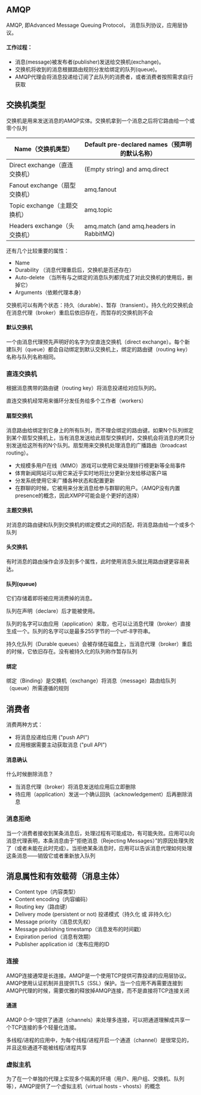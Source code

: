 ## AMQP

AMQP, 即Advanced Message Queuing Protocol， 消息队列协议，应用层协议。

#### 工作过程：

+ 消息(message)被发布者(publisher)发送给交换机(exchange)。
+ 交换机将收到的消息根据路由规则分发给绑定的队列(queue)。
+ AMQP代理会将消息投递给订阅了此队列的消费者，或者消费者按照需求自行获取



## 交换机类型

交换机是用来发送消息的AMQP实体。交换机拿到一个消息之后将它路由给一个或零个队列

| Name（交换机类型）            | Default pre-declared names（预声明的默认名称） |
| ----------------------------- | ---------------------------------------------- |
| Direct exchange（直连交换机） | (Empty string) and amq.direct                  |
| Fanout exchange（扇型交换机） | amq.fanout                                     |
| Topic exchange（主题交换机）  | amq.topic                                      |
| Headers exchange（头交换机）  | amq.match (and amq.headers in RabbitMQ)        |

还有几个比较重要的属性：

- Name
- Durability （消息代理重启后，交换机是否还存在）
- Auto-delete （当所有与之绑定的消息队列都完成了对此交换机的使用后，删掉它）
- Arguments（依赖代理本身）

交换机可以有两个状态：持久（durable）、暂存（transient）。持久化的交换机会在消息代理（broker）重启后依旧存在，而暂存的交换机则不会



#### 默认交换机

一个由消息代理预先声明好的名字为空直连交换机（direct exchange）。每个新建队列（queue）都会自动绑定到默认交换机上，绑定的路由键（routing key）名称与队列名称相同。



###  直连交换机

根据消息携带的路由键（routing key）将消息投递给对应队列的。

直连交换机经常用来循环分发任务给多个工作者（workers）



#### 扇型交换机

消息路由给绑定到它身上的所有队列，而不理会绑定的路由键。如果N个队列绑定到某个扇型交换机上，当有消息发送给此扇型交换机时，交换机会将消息的拷贝分别发送给这所有的N个队列。扇型用来交换机处理消息的广播路由（broadcast routing）。

- 大规模多用户在线（MMO）游戏可以使用它来处理排行榜更新等全局事件
- 体育新闻网站可以用它来近乎实时地将比分更新分发给移动客户端
- 分发系统使用它来广播各种状态和配置更新
- 在群聊的时候，它被用来分发消息给参与群聊的用户。（AMQP没有内置presence的概念，因此XMPP可能会是个更好的选择）

#### 主题交换机

对消息的路由键和队列到交换机的绑定模式之间的匹配，将消息路由给一个或多个队列



#### 头交换机

有时消息的路由操作会涉及到多个属性，此时使用消息头就比用路由键更容易表达。



#### 队列(queue)

它们存储着即将被应用消费掉的消息。

队列在声明（declare）后才能被使用。

队列的名字可以由应用（application）来取，也可以让消息代理（broker）直接生成一个。队列的名字可以是最多255字节的一个utf-8字符串。

持久化队列（Durable queues）会被存储在磁盘上，当消息代理（broker）重启的时候，它依旧存在。没有被持久化的队列称作暂存队列



#### 绑定

绑定（Binding）是交换机（exchange）将消息（message）路由给队列（queue）所需遵循的规则



## 消费者

消费两种方式：

+ 将消息投递给应用 ("push API")
+ 应用根据需要主动获取消息 ("pull API")

#### 消息确认

什么时候删除消息？

+ 当消息代理（broker）将消息发送给应用后立即删除
+ 待应用（application）发送一个确认回执（acknowledgement）后再删除消息

### 消息拒绝

当一个消费者接收到某条消息后，处理过程有可能成功，有可能失败。应用可以向消息代理表明，本条消息由于“拒绝消息（Rejecting Messages）”的原因处理失败了（或者未能在此时完成）。当拒绝某条消息时，应用可以告诉消息代理如何处理这条消息——销毁它或者重新放入队列



##  消息属性和有效载荷（消息主体）

- Content type（内容类型）
- Content encoding（内容编码）
- Routing key（路由键）
- Delivery mode (persistent or not)
  投递模式（持久化 或 非持久化）
- Message priority（消息优先权）
- Message publishing timestamp（消息发布的时间戳）
- Expiration period（消息有效期）
- Publisher application id（发布应用的ID



### 连接

AMQP连接通常是长连接。AMQP是一个使用TCP提供可靠投递的应用层协议。AMQP使用认证机制并且提供TLS（SSL）保护。当一个应用不再需要连接到AMQP代理的时候，需要优雅的释放掉AMQP连接，而不是直接将TCP连接关闭



#### 通道

AMQP 0-9-1提供了通道（channels）来处理多连接，可以把通道理解成共享一个TCP连接的多个轻量化连接。

多线程/进程的应用中，为每个线程/进程开启一个通道（channel）是很常见的，并且这些通道不能被线程/进程共享



### 虚拟主机

为了在一个单独的代理上实现多个隔离的环境（用户、用户组、交换机、队列 等），AMQP提供了一个虚拟主机（virtual hosts - vhosts）的概念

